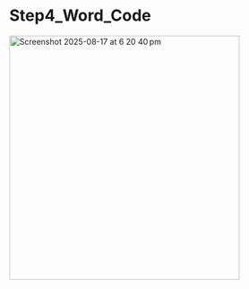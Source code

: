 # Step4_Word_Code

<img width="411" height="435" alt="Screenshot 2025-08-17 at 6 20 40 pm" src="https://github.com/user-attachments/assets/2aaedc16-5f57-43d7-9064-abec2bb74026" />
